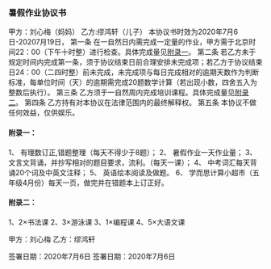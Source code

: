 ### 暑假作业协议书
甲方：刘心梅（妈妈）
乙方:缪鸿轩（儿子）
本协议书时效为2020年7月6日-20207月19日，
第一条 在一自然日内需完成一定量的作业，甲方需于北京时间22：00（下午十时整）进行检查。具体完成量见[附录一](#附录一：)。
第二条 若乙方未于规定时间内完成第一条，须于协议结束日前合理安排未完成项；若乙方于协议结束日24：00（二四时整）前未完成，未完成项与每日完成相对的逾期天数作为判断标准，每单位时间（天）的逾期需完成20题数学计算（若出现小数，四舍五入为整数后执行）。
第三条 乙方须于一自然周内完成培训课程。具体完成量见[附录二](#附录二：)。
第四条 乙方持有对本协议在法律范围内的最终解释权。
第五条 本协议不做任何效益，仅供娱乐。


#### 附录一：
1、 有理数订正,错题整理（每天不得少于8题）；
2、 暑假作业一天作业量；
3、 文言文背诵，并抄写相对的题目要求，流利。（每天一课）；
4、 中考词汇每天背诵20个词及中英文注释；
5、 英语绘本阅读及做题。
6、 学而思计算小超市（五年级4月份）每天一页，做完并在错题本上订正好。

#### 附录二：
1、2×书法课
2、3×游泳课
3、1×编程课
4、5×大语文课


甲方：刘心梅                          	乙方：缪鸿轩

签署日期：2020年7月6日                	签署日期：2020年7月6日
